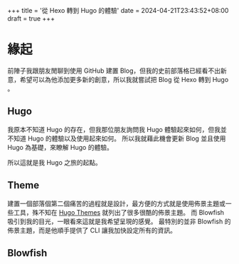 +++
title = '從 Hexo 轉到 Hugo 的體驗'
date = 2024-04-21T23:43:52+08:00
draft = true
+++

# 緣起
前陣子我跟朋友閒聊到使用 GitHub 建置 Blog，但我的史前部落格已經看不出新意，希望可以為他添加更多新的創意，所以我就嘗試把 Blog 從 Hexo 轉到 Hugo 。

## Hugo

我原本不知道 Hugo 的存在，但我那位朋友詢問我 Hugo 體驗起來如何，但我並不知道 Hugo 的體驗以及使用起來如何。
所以我就藉此機會更新 Blog 並且使用 Hugo 為基礎，來瞭解 Hugo 的體驗。

所以這就是我 Hugo 之旅的起點。

## Theme

建置一個部落個第二個痛苦的過程就是設計，最方便的方式就是使用佈景主題或一些工具，殊不知在 [Hugo Themes](https://themes.gohugo.io/) 就列出了很多很酷的佈景主題。
而 Blowfish 吸引到我的目光，一眼看來這就是我希望呈現的感覺。
最特別的並非 Blowfish 的佈景主題，而是他順手提供了 CLI 讓我加快設定所有的資訊。

## Blowfish


